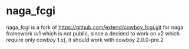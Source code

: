 naga_fcgi
=========

naga_fcgi is a fork of https://github.com/extend/cowboy_fcgi.git for naga framework (v1 which is not public, since a decided to work on v2 which require only cowboy 1.x), 
it should work with cowboy 2.0.0-pre.2
